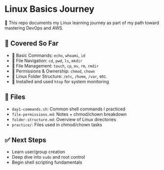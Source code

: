 # Linux Basics Journey

📅 This repo documents my Linux learning journey as part of my path toward mastering DevOps and AWS.

## 📖 Covered So Far

- 🔹 Basic Commands: `echo`, `whoami`, `id`
- 🔹 File Navigation: `cd`, `pwd`, `ls`, `mkdir`
- 🔹 File Management: `touch`, `cp`, `mv`, `rm`, `rmdir`
- 🔹 Permissions & Ownership: `chmod`, `chown`
- 🔹 Linux Folder Structure: `/etc`, `/home`, `/var`, etc.
- 🔹 Installed and used `htop` for system monitoring

## 📂 Files

- `day1-commands.sh`: Common shell commands I practiced
- `file-permissions.md`: Notes + chmod/chown breakdown
- `folder-structure.md`: Overview of Linux directories
- `practice/`: Files used in chmod/chown tasks

## ✅ Next Steps

- Learn user/group creation
- Deep dive into `sudo` and root control
- Begin shell scripting fundamentals
